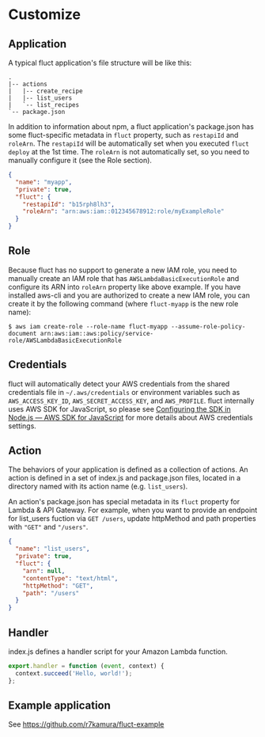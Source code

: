 # Customize
## Application
A typical fluct application's file structure will be like this:

```
.
|-- actions
|   |-- create_recipe
|   |-- list_users
|   `-- list_recipes
`-- package.json
```

In addition to information about npm, a fluct application's package.json has some fluct-specific
metadata in `fluct` property, such as `restapiId` and `roleArn`.
The `restapiId` will be automatically set when you executed `fluct deploy` at the 1st time.
The `roleArn` is not automatically set, so you need to manually configure it (see the Role section).

```json
{
  "name": "myapp",
  "private": true,
  "fluct": {
    "restapiId": "b15rph8lh3",
    "roleArn": "arn:aws:iam::012345678912:role/myExampleRole"
  }
}
```

## Role
Because fluct has no support to generate a new IAM role, you need to manually create an IAM role
that has `AWSLambdaBasicExecutionRole` and configure its ARN into `roleArn` property like above example.
If you have installed aws-cli and you are authorized to create a new IAM role,
you can create it by the following command (where `fluct-myapp` is the new role name):

```
$ aws iam create-role --role-name fluct-myapp --assume-role-policy-document arn:aws:iam::aws:policy/service-role/AWSLambdaBasicExecutionRole
```

## Credentials
fluct will automatically detect your AWS credentials from the shared credentials file in
`~/.aws/credentials` or environment variables such as `AWS_ACCESS_KEY_ID`, `AWS_SECRET_ACCESS_KEY`,
and `AWS_PROFILE`. fluct internally uses AWS SDK for JavaScript, so please see
[Configuring the SDK in Node.js — AWS SDK for JavaScript](http://docs.aws.amazon.com/AWSJavaScriptSDK/guide/node-configuring.html)
for more details about AWS credentials settings.

## Action
The behaviors of your application is defined as a collection of actions.
An action is defined in a set of index.js and package.json files,
located in a directory named with its action name (e.g. `list_users`).

An action's package.json has special metadata in its `fluct` property for Lambda & API Gateway.
For example, when you want to provide an endpoint for list_users fuction via `GET /users`,
update httpMethod and path properties with `"GET"` and `"/users"`.

```json
{
  "name": "list_users",
  "private": true,
  "fluct": {
    "arn": null,
    "contentType": "text/html",
    "httpMethod": "GET",
    "path": "/users"
  }
}
```

## Handler
index.js defines a handler script for your Amazon Lambda function.

```js
export.handler = function (event, context) {
  context.succeed('Hello, world!');
};
```

## Example application
See https://github.com/r7kamura/fluct-example

